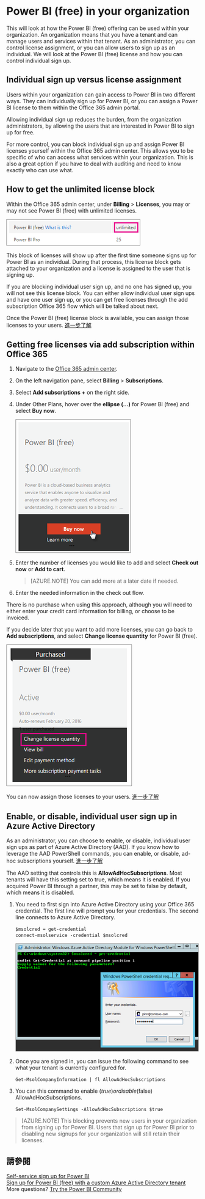 <properties
pageTitle="Power BI (free) in your organization"
description="This article looks at your options for Power BI (free) from an organization perspective. If you are the Administrator of your tenant, this will show you how to manage free sign ups."
services="powerbi"
documentationCenter=""
authors="guyinacube"
manager="mblythe"
backup=""
editor=""
tags=""
qualityFocus="no"
qualityDate=""/>

<tags
ms.service="powerbi"
ms.devlang="NA"
ms.topic="article"
ms.tgt_pltfrm="na"
ms.workload="powerbi"
ms.date="09/21/2016"
ms.author="asaxton"/>
# Power BI (free) in your organization

This will look at how the Power BI (free) offering can be used within your organization. An organization means that you have a tenant and can manage users and services within that tenant. As an administrator, you can control license assignment, or you can allow users to sign up as an individual. We will look at the Power BI (free) license and how you can control individual sign up.

## Individual sign up versus license assignment

Users within your organization can gain access to Power BI in two different ways. They can individually sign up for Power BI, or you can assign a Power BI license to them within the Office 365 admin portal.

Allowing individual sign up reduces the burden, from the organization administrators, by allowing the users that are interested in Power BI to sign up for free. 

For more control, you can block individual sign up and assign Power BI licenses yourself within the Office 365 admin center. This allows you to be specific of who can access what services within your organization. This is also a great option if you have to deal with auditing and need to know exactly who can use what.

## How to get the unlimited license block
Within the Office 365 admin center, under <bpt id="p1">**</bpt>Billing<ept id="p1">**</ept><ph id="ph1"> &gt; </ph><bpt id="p2">**</bpt>Licenses<ept id="p2">**</ept>, you may or may not see Power BI (free) with unlimited licenses.

![](media/powerbi-admin-powerbi-free-in-your-organization/unlimited-licenses.png)
 
This block of licenses will show up after the first time someone signs up for Power BI as an individual. During that process, this license block gets attached to your organization and a license is assigned to the user that is signing up.

If you are blocking individual user sign up, and no one has signed up, you will not see this license block. You can either allow individual user sign ups and have one user sign up, or you can get free licenses through the add subscription Office 365 flow which will be talked about next.

Once the Power BI (free) license block is available, you can assign those licenses to your users. [進一步了解](https://support.office.com/article/Assign-or-unassign-licenses-for-Office-365-for-business-997596b5-4173-4627-b915-36abac6786dc)

## Getting free licenses via add subscription within Office 365

1.  Navigate to the <bpt id="p1">[</bpt>Office 365 admin center<ept id="p1">](https://portal.office.com/admin/default.aspx)</ept>.
2.  On the left navigation pane, select <bpt id="p1">**</bpt>Billing<ept id="p1">**</ept><ph id="ph1"> &gt; </ph><bpt id="p2">**</bpt>Subscriptions<ept id="p2">**</ept>.
3.  Select <bpt id="p1">**</bpt>Add subscriptions +<ept id="p1">**</ept> on the right side.
4.  Under Other Plans, hover over the <bpt id="p1">**</bpt>ellipse (…)<ept id="p1">**</ept> for Power BI (free) and select <bpt id="p2">**</bpt>Buy now<ept id="p2">**</ept>.

    ![](media/powerbi-admin-powerbi-free-in-your-organization/buy-powerbi-free.png)

5.  Enter the number of licenses you would like to add and select <bpt id="p1">**</bpt>Check out now<ept id="p1">**</ept> or <bpt id="p2">**</bpt>Add to cart<ept id="p2">**</ept>.

    > [AZURE.NOTE] You can add more at a later date if needed.

6.  Enter the needed information in the check out flow.

There is no purchase when using this approach, although you will need to either enter your credit card information for billing, or choose to be invoiced.

If you decide later that you want to add more licenses, you can go back to <bpt id="p1">**</bpt>Add subscriptions<ept id="p1">**</ept>, and select <bpt id="p2">**</bpt>Change license quantity<ept id="p2">**</ept> for Power BI (free).

![](media/powerbi-admin-powerbi-free-in-your-organization/change-license-quantity.png)
 
You can now assign those licenses to your users. [進一步了解](https://support.office.com/article/Assign-or-unassign-licenses-for-Office-365-for-business-997596b5-4173-4627-b915-36abac6786dc)

## Enable, or disable, individual user sign up in Azure Active Directory

As an administrator, you can choose to enable, or disable, individual user sign ups as part of Azure Active Directory (AAD). If you know how to leverage the AAD PowerShell commands, you can enable, or disable, ad-hoc subscriptions yourself. [進一步了解](https://technet.microsoft.com/library/jj151815.aspx)

The AAD setting that controls this is <bpt id="p1">**</bpt>AllowAdHocSubscriptions<ept id="p1">**</ept>. Most tenants will have this setting set to true, which means it is enabled. If you acquired Power BI through a partner, this may be set to false by default, which means it is disabled.

1.  You need to first sign into Azure Active Directory using your Office 365 credential. The first line will prompt you for your credentials. The second line connects to Azure Active Directory.

        $msolcred = get-credential
        connect-msolservice -credential $msolcred
    
    ![](media/powerbi-admin-powerbi-free-in-your-organization/aad-signin.png)

2.  Once you are signed in, you can issue the following command to see what your tenant is currently configured for.

        Get-MsolCompanyInformation | fl AllowAdHocSubscriptions

3.  You can this command to enable ($true) or disable ($false) AllowAdHocSubscriptions.

        Set-MsolCompanySettings -AllowAdHocSubscriptions $true

> [AZURE.NOTE] This blocking prevents new users in your organization from signing up for Power BI. Users that sign up for Power BI prior to disabling new signups for your organization will still retain their licenses.

## 請參閱

[Self-service sign up for Power BI](powerbi-service-self-service-signup-for-power-bi.md)  
[Sign up for Power BI (free) with a custom Azure Active Directory tenant](powerbi-admin-free-with-custom-azure-directory.md)  
More questions? [Try the Power BI Community](http://community.powerbi.com/)